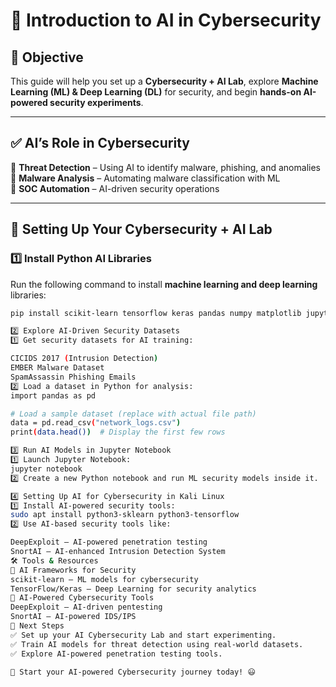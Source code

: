 # 🚀 Introduction to AI in Cybersecurity  

## 🎯 Objective  
This guide will help you set up a **Cybersecurity + AI Lab**, explore **Machine Learning (ML) & Deep Learning (DL)** for security, and begin **hands-on AI-powered security experiments**.  

---

## ✅ AI’s Role in Cybersecurity  
🔹 **Threat Detection** – Using AI to identify malware, phishing, and anomalies  
🔹 **Malware Analysis** – Automating malware classification with ML  
🔹 **SOC Automation** – AI-driven security operations  

---

## 🔧 Setting Up Your Cybersecurity + AI Lab  

### **1️⃣ Install Python AI Libraries**  
Run the following command to install **machine learning and deep learning** libraries:  
```bash
pip install scikit-learn tensorflow keras pandas numpy matplotlib jupyter

2️⃣ Explore AI-Driven Security Datasets
1️⃣ Get security datasets for AI training:

CICIDS 2017 (Intrusion Detection)
EMBER Malware Dataset
SpamAssassin Phishing Emails
2️⃣ Load a dataset in Python for analysis:
import pandas as pd

# Load a sample dataset (replace with actual file path)
data = pd.read_csv("network_logs.csv")
print(data.head())  # Display the first few rows

3️⃣ Run AI Models in Jupyter Notebook
1️⃣ Launch Jupyter Notebook:
jupyter notebook
2️⃣ Create a new Python notebook and run ML security models inside it.

4️⃣ Setting Up AI for Cybersecurity in Kali Linux
1️⃣ Install AI-powered security tools:
sudo apt install python3-sklearn python3-tensorflow
2️⃣ Use AI-based security tools like:

DeepExploit – AI-powered penetration testing
SnortAI – AI-enhanced Intrusion Detection System
🛠 Tools & Resources
🔹 AI Frameworks for Security
scikit-learn – ML models for cybersecurity
TensorFlow/Keras – Deep Learning for security analytics
🔹 AI-Powered Cybersecurity Tools
DeepExploit – AI-driven pentesting
SnortAI – AI-powered IDS/IPS
🚀 Next Steps
✅ Set up your AI Cybersecurity Lab and start experimenting.
✅ Train AI models for threat detection using real-world datasets.
✅ Explore AI-powered penetration testing tools.

🚀 Start your AI-powered Cybersecurity journey today! 😃

